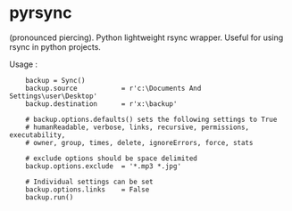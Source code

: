 pyrsync
=======

(pronounced piercing). Python lightweight rsync wrapper. Useful for using rsync in python projects.

Usage :
``` 
    backup = Sync()
    backup.source           = r'c:\Documents And Settings\user\Desktop'
    backup.destination      = r'x:\backup' 

    # backup.options.defaults() sets the following settings to True 
    # humanReadable, verbose, links, recursive, permissions, executability, 
    # owner, group, times, delete, ignoreErrors, force, stats

    # exclude options should be space delimited
    backup.options.exclude  = '*.mp3 *.jpg'
    
    # Individual settings can be set
    backup.options.links    = False
    backup.run()
    
```



